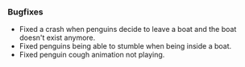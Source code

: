 ### Bugfixes
- Fixed a crash when penguins decide to leave a boat and the boat doesn't exist anymore.
- Fixed penguins being able to stumble when being inside a boat.
- Fixed penguin cough animation not playing.